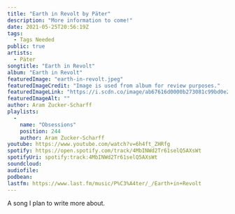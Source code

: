 ```yaml
---
title: "Earth in Revolt by Päter"
description: "More information to come!"
date: 2021-05-25T20:56:19Z
tags:
  - Tags Needed
public: true
artists:
  - Päter
songtitle: "Earth in Revolt"
album: "Earth in Revolt"
featuredImage: "earth-in-revolt.jpeg"
featuredImageCredit: "Image is used from album for review purposes."
featuredImageLink: "https://i.scdn.co/image/ab67616d0000b273081c99bd0e213c2637cebdf8"
featuredImageAlt: ""
author: Aram Zucker-Scharff
playlists:
  -
    name: "Obsessions"
    position: 244
    author: Aram Zucker-Scharff
youtube: https://www.youtube.com/watch?v=6h4ft_ZHRfg
spotify: https://open.spotify.com/track/4MbINWd2Tr61selQ5AXsWt
spotifyUri: spotify:track:4MbINWd2Tr61selQ5AXsWt
soundcloud:
audiofile:
podbean:
lastfm: https://www.last.fm/music/P%C3%A4ter/_/Earth+in+Revolt
---
```


A song I plan to write more about.
		